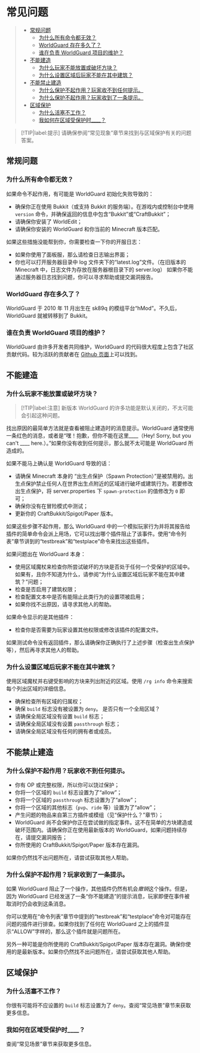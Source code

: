 # 常见问题


> * [常规问题](#常规问题)
>   * [为什么所有命令都无效？](#为什么所有命令都无效)
>   * [WorldGuard 存在多久了？](#worldguard-存在多久了)
>   * [谁在负责 WorldGuard 项目的维护？](#谁在负责-worldguard-项目的维护)
> * [不能建造](#不能建造)
>   * [为什么玩家不能放置或破坏方块？](#为什么玩家不能放置或破坏方块)
>   * [为什么设置区域后玩家不能在其中建筑？](#为什么设置区域后玩家不能在其中建筑)
> * [不能禁止建造](#不能禁止建造)
>   * [为什么保护不起作用？玩家收不到任何提示。](#为什么保护不起作用玩家收不到任何提示)
>   * [为什么保护不起作用？玩家收到了一条提示。](#为什么保护不起作用玩家收到了一条提示)
> * [区域保护](#区域保护)
>   * [为什么活塞不工作？](#为什么活塞不工作)
>   * [我如何在区域受保护时____？](#我如何在区域受保护时)

> [!TIP|label:提示]
> 请确保参阅“常见现象”章节来找到与区域保护有关的问题答案。

## 常规问题

### 为什么所有命令都无效？

如果命令不起作用，有可能是 WorldGuard 初始化失败导致的：

* 确保你正在使用 Bukkit（或支持 Bukkit 的服务端）。在游戏内或控制台中使用 `version` 命令，并确保返回的信息中包含“Bukkit”或“CraftBukkit”；
* 请确保你安装了 WorldEdit；
* 请确保你安装的 WorldGuard 和你当前的 Minecraft 版本匹配。

如果这些措施没能帮到你，你需要检查一下你的开服日志：

* 如果你使用了面板服，那么请检查日志输出界面；
* 你也可以打开服务器目录中 log 文件夹下的“latest.log”文件。（在旧版本的 Minecraft 中，日志文件为存放在服务器根目录下的 server.log）
如果你不能通过服务器日志找到问题，你可以寻求帮助或提交漏洞报告。

### WorldGuard 存在多久了？

WorldGuard 于 2010 年 11 月出生在 sk89q 的模组平台“hMod”。不久后，WorldGuard 就被转移到了 Bukkit。

### 谁在负责 WorldGuard 项目的维护？

WorldGuard 由许多开发者共同维护，WorldGuard 的代码很大程度上包含了社区贡献代码。较为活跃的贡献者在 [Github 页面](https://github.com/EngineHub/WorldGuard/graphs/contributors)上可以找到。

## 不能建造

### 为什么玩家不能放置或破坏方块？

> [!TIP|label:注意]
> 新版本 WorldGuard 的许多功能是默认关闭的，不太可能会引起这种问题。

找出原因的最简单方法就是查看被阻止建造时的消息提示。WorldGuard 通常使用一条红色的消息，或者是“嘿！抱歉，但你不能在这里____（Hey! Sorry, but you can't ____ here.）。”如果你没有收到任何提示，那么就不太可能是 WorldGuard 所造成的。

如果不能马上确认是 WorldGuard 导致的话：

* 请确保 Minecraft 本身的 “出生点保护（Spawn Protection）”是被禁用的。出生点保护禁止任何人在世界出生点附近的区域进行破坏或建筑行为。若要修改出生点保护，将 server.properties 下 `spawn-protection` 的值修改为 `0` 即可；
* 确保你没有在冒险模式中测试；
* 更新你的 CraftBukkit/Spigot/Paper 版本。

如果这些步骤不起作用，那么 WorldGuard 中的一个模拟玩家行为并将其报告给插件的简单命令会派上用场，它可以找出哪个插件阻止了该事件。使用“命令列表”章节讲到的“testbreak”和“testplace”命令来找出这些插件。

如果问题出在 WorldGuard 本身：

* 使用区域魔杖来检查你所尝试破坏的方块是否处于任何一个受保护的区域中。如果有，且你不知道为什么，请参阅“为什么设置区域后玩家不能在其中建筑？”问题；
* 检查是否启用了建筑权限；
* 检查配置文本中是否有能阻止此类行为的设置项被启用；
* 如果你找不出原因，请寻求其他人的帮助。

如果命令显示的是其他插件：

* 检查你是否需要为玩家设置其他权限或修改该插件的配置文件。

如果测试命令没有返回插件，那么请确保你正确执行了上述步骤（检查出生点保护等），然后再寻求其他人的帮助。

### 为什么设置区域后玩家不能在其中建筑？

使用区域魔杖并右键受影响的方块来列出附近的区域。使用 `/rg info` 命令来搜索每个列出区域的详细信息。

* 确保检查所有区域的归属权；
* 确保 `build` 标志没有被设置为 `deny`。
是否只有一个全局区域？
* 请确保全局区域没有设置 `build` 标志；
* 请确保全局区域没有设置 `passthrough` 标志；
* 请确保全局区域没有任何的拥有者或成员。

## 不能禁止建造

### 为什么保护不起作用？玩家收不到任何提示。

* 你有 OP 或完整权限，所以你可以饶过保护；
* 你将一个区域的 `build` 标志设置为了“allow”；
* 你将一个区域的 `passthrough` 标志设置为了“allow”；
* 你将一个区域的其他标志（`pvp`、`ride` 等）设置为了“allow”；
* 产生问题的物品来自第三方插件或模组（见“保护什么？”章节）；
* WorldGuard 尚不会保护你正在尝试做的指定事件。这不在简单的方块建造或破坏范围内。请确保你正在使用最新版本的 WorldGuard，如果问题持续存在，请提交漏洞报告；
* 你所使用的 CraftBukkit/Spigot/Paper 版本存在漏洞。

如果你仍然找不出问题所在，请尝试获取其他人帮助。

### 为什么保护不起作用？玩家收到了一条提示。

如果 WorldGuard 阻止了一个操作，其他插件仍然有机会*撤销*这个操作。但是，因为 WorldGuard 已经发送了一条“你不能建造”的提示消息，玩家即便在事件被取消时仍会收到这条消息。

你可以使用在“命令列表”章节中提到的“testbreak”和“testplace”命令对可能存在问题的插件进行排查。如果你找到了任何在 WorldGuard 之上的插件显示“ALLOW”字样的，那么这个插件就是问题所在。

另外一种可能是你所使用的 CraftBukkit/Spigot/Paper 版本存在漏洞。确保你使用的是最新版本。如果你仍然找不出问题所在，请尝试获取其他人帮助。

## 区域保护

### 为什么活塞不工作？

你很有可能将不应设置的 `build` 标志设置为了 `deny`。查阅“常见场景”章节来获取更多信息。

### 我如何在区域受保护时____？

查阅“常见场景”章节来获取更多信息。
